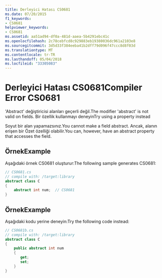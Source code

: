 ```yaml
---
title: Derleyici Hatası CS0681
ms.date: 07/20/2015
f1_keywords:
- CS0681
helpviewer_keywords:
- CS0681
ms.assetid: aa51ad94-df0a-481d-aaea-5b4291ebc41c
ms.openlocfilehash: 2c78cebfcd8c929883eb19380036dc961a2103e8
ms.sourcegitcommit: 3d5d33f384eeba41b2dff79d096f47ccc8d8f03d
ms.translationtype: MT
ms.contentlocale: tr-TR
ms.lasthandoff: 05/04/2018
ms.locfileid: "33305083"
---
```

# <a name="compiler-error-cs0681"></a><span data-ttu-id="db66d-102">Derleyici Hatası CS0681</span><span class="sxs-lookup"><span data-stu-id="db66d-102">Compiler Error CS0681</span></span>
<span data-ttu-id="db66d-103">'Abstract' değiştiricisi alanları geçerli değil.</span><span class="sxs-lookup"><span data-stu-id="db66d-103">The modifier 'abstract' is not valid on fields.</span></span> <span data-ttu-id="db66d-104">Bir özellik kullanmayı deneyin</span><span class="sxs-lookup"><span data-stu-id="db66d-104">Try using a property instead</span></span>  
  
 <span data-ttu-id="db66d-105">Soyut bir alan yapamazsınız.</span><span class="sxs-lookup"><span data-stu-id="db66d-105">You cannot make a field abstract.</span></span> <span data-ttu-id="db66d-106">Ancak, alanın erişen bir Özet özelliği olabilir.</span><span class="sxs-lookup"><span data-stu-id="db66d-106">You can, however, have an abstract property that accesses the field.</span></span>  
  
## <a name="example"></a><span data-ttu-id="db66d-107">Örnek</span><span class="sxs-lookup"><span data-stu-id="db66d-107">Example</span></span>  
 <span data-ttu-id="db66d-108">Aşağıdaki örnek CS0681 oluşturur:</span><span class="sxs-lookup"><span data-stu-id="db66d-108">The following sample generates CS0681:</span></span>  
  
```csharp  
// CS0681.cs  
// compile with: /target:library  
abstract class C  
{  
    abstract int num;  // CS0681  
}  
```  
  
## <a name="example"></a><span data-ttu-id="db66d-109">Örnek</span><span class="sxs-lookup"><span data-stu-id="db66d-109">Example</span></span>  
 <span data-ttu-id="db66d-110">Aşağıdaki kodu yerine deneyin:</span><span class="sxs-lookup"><span data-stu-id="db66d-110">Try the following code instead:</span></span>  
  
```csharp  
// CS0681b.cs  
// compile with: /target:library  
abstract class C  
{  
    public abstract int num  
    {  
       get;  
       set;  
    }  
}  
```
